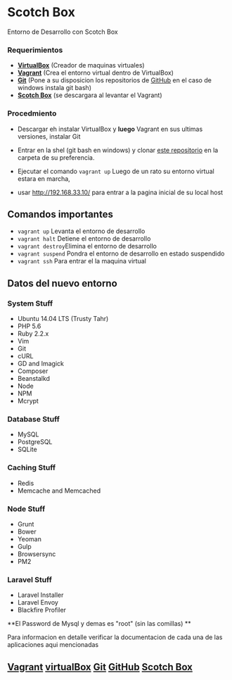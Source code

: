 Scotch Box
==========

Entorno de Desarrollo con Scotch Box

### Requerimientos

- **[VirtualBox][1]** (Creador de maquinas virtuales)
- **[Vagrant][2]** (Crea el entorno virtual dentro de VirtualBox)
- **[Git][4]** (Pone a su disposicion los repositorios de [GitHub][3] en el caso de windows instala git bash)
- **[Scotch Box][5]** (se descargara al levantar el Vagrant)

### Procedmiento

- Descargar eh instalar VirtualBox y **luego** Vagrant en sus ultimas versiones, instalar Git
- Entrar en la shel (git bash en windows) y clonar [este repositorio](https://github.com/tercersmc/SCOTCH-BOX) en la carpeta de su preferencia.
- Ejecutar el comando ```vagrant up```
Luego de un rato su entorno virtual estara en marcha,

- usar http://192.168.33.10/ para entrar a la pagina inicial de su local host

## Comandos importantes

- ```vagrant up``` Levanta el entorno de desarrollo
- ```vagrant halt``` Detiene el entorno de desarrollo
- ```vagrant destroy```Elimina el entorno de desarrollo
- ```vagrant suspend``` Pondra el entorno de desarrollo en estado suspendido
- ```vagrant ssh``` Para entrar el la maquina virtual

## Datos del nuevo entorno

### System Stuff

- Ubuntu 14.04 LTS (Trusty Tahr)
- PHP 5.6
- Ruby 2.2.x
- Vim
- Git
- cURL
- GD and Imagick
- Composer
- Beanstalkd
- Node
- NPM
- Mcrypt

### Database Stuff
- MySQL
- PostgreSQL
- SQLite

### Caching Stuff

- Redis
- Memcache and Memcached

### Node Stuff

- Grunt
- Bower
- Yeoman
- Gulp
- Browsersync
- PM2

### Laravel Stuff

- Laravel Installer
- Laravel Envoy
- Blackfire Profiler

**El Password de Mysql y demas es "root" (sin las comillas) **

Para informacion en detalle verificar la documentacion de cada una de las aplicaciones aqui mencionadas

##  [Vagrant][2]  [virtualBox][1]  [Git][3]  [GitHub][4]  [Scotch Box][5]




[1]:https://www.virtualbox.org/
[2]:https://www.vagrantup.com/
[3]:http://git-scm.com/
[4]:https://github.com/
[5]:https://box.scotch.io/
